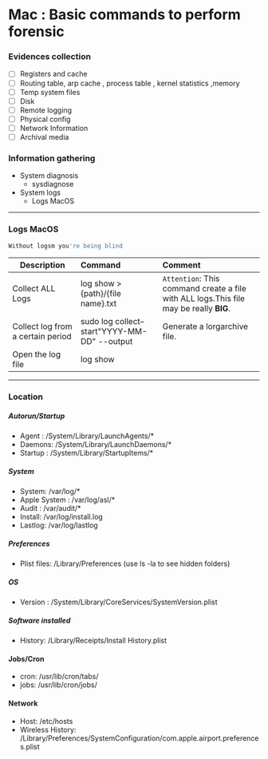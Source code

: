 # Mac  : Basic commands to perform forensic
### Evidences collection
- [ ] Registers and cache
- [ ] Routing table, arp cache , process table , kernel statistics ,memory
- [ ] Temp system files
- [ ] Disk
- [ ] Remote logging
- [ ] Physical config
- [ ] Network Information
- [ ] Archival media

### Information gathering
- System diagnosis
  - sysdiagnose
- System logs
  - Logs MacOS 
----------------------
### Logs MacOS

```bash
Without logsm you're being blind
```

|Description|Command|Comment|
|-------|:-----------------|:-----------------|
|Collect ALL Logs|log show > {path}/{file name}.txt|`Attention`: This command create a file with ALL logs.This file may be really **BIG**.|
|Collect log from a certain period|sudo log collect–start"YYYY-MM-DD" --output <path>|Generate a lorgarchive file.|
|Open the log file|log show <file>||

----------------------
### Location

##### Autorun/Startup
- Agent : /System/Library/LaunchAgents/*
- Daemons: /System/Library/LaunchDaemons/*
- Startup : /System/Library/StartupItems/*

##### System
- System: /var/log/*
- Apple System : /var/log/asl/*
- Audit : /var/audit/*
- Install: /var/log/install.log
- Lastlog: /var/log/lastlog

##### Preferences
- Plist files: /Library/Preferences (use ls -la to see hidden folders)

##### OS
- Version : /System/Library/CoreServices/SystemVersion.plist

##### Software installed
- History: /Library/Receipts/Install History.plist

#### Jobs/Cron
- cron: /usr/lib/cron/tabs/
- jobs: /usr/lib/cron/jobs/

#### Network
- Host: /etc/hosts
- Wireless History: /Library/Preferences/SystemConfiguration/com.apple.airport.preferences.plist
